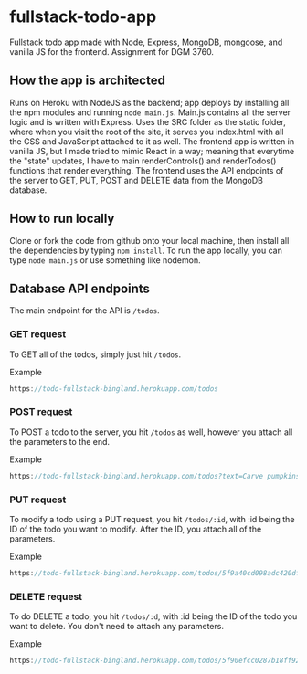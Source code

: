 # fullstack-todo-app
Fullstack todo app made with Node, Express, MongoDB, mongoose, and vanilla JS for the frontend. Assignment for DGM 3760.

## How the app is architected
Runs on Heroku with NodeJS as the backend; app deploys by installing all the npm modules and running ```node main.js```. Main.js contains all the server logic and is written with Express. Uses the SRC folder as the static folder, where when you visit the root of the site, it serves you index.html with all the CSS and JavaScript attached to it as well. The frontend app is written in vanilla JS, but I made tried to mimic React in a way; meaning that everytime the "state" updates, I have to main renderControls() and renderTodos() functions that render everything. The frontend uses the API endpoints of the server to GET, PUT, POST and DELETE data from the MongoDB database.

## How to run locally
Clone or fork the code from github onto your local machine, then install all the dependencies by typing ```npm install```. To run the app locally, you can type ```node main.js``` or use something like nodemon.

## Database API endpoints
The main endpoint for the API is ```/todos```. 

### GET request
To GET all of the todos, simply just hit ```/todos```.

Example
```javascript
https://todo-fullstack-bingland.herokuapp.com/todos
```

### POST request
To POST a todo to the server, you hit ```/todos``` as well, however you attach all the parameters to the end.

Example
```javascript
https://todo-fullstack-bingland.herokuapp.com/todos?text=Carve pumpkins&complete=true&category=Fun
```

### PUT request
To modify a todo using a PUT request, you hit ```/todos/:id```, with :id being the ID of the todo you want to modify. After the ID, you attach all of the parameters.

Example
```javascript
https://todo-fullstack-bingland.herokuapp.com/todos/5f9a40cd098adc420df2a94e?text=Buy gum at walmart&complete=true&category=Groceries
```

### DELETE request
To do DELETE a todo, you hit ```/todos/:d```, with :id being the ID of the todo you want to delete. You don't need to attach any parameters.

Example
```javascript
https://todo-fullstack-bingland.herokuapp.com/todos/5f90efcc0287b18ff9224332
```
